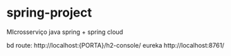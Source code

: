 # spring-project
MIcrosserviço java spring + spring cloud


bd route:
http://localhost:{PORTA}/h2-console/
eureka
http://localhost:8761/
